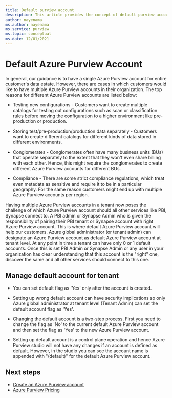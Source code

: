 ```yaml
---
title: Default purview account
description: This article provides the concept of default purview account for a tenant. 
author: nayenama
ms.author: nayenama
ms.service: purview
ms.topic: conceptual
ms.date: 12/01/2021
---
```


# Default Azure Purview Account 

In general, our guidance is to have a single Azure Purview account for entire customer's data estate. However, there are cases in which customers would like to have multiple Azure Purview accounts in their organization. The top reasons for different Azure Purview accounts are listed below:

* Testing new configurations - Customers want to create multiple catalogs for testing out configurations such as scan or classification rules before moving the configuration to a higher environment like pre-production or production.

* Storing test/pre-production/production data separately - Customers want to create different catalogs for different kinds of data stored in different environments. 

* Conglomerates - Conglomerates often have many business units (BUs) that operate separately to the extent that they won't even share billing with each other. Hence, this might require the conglomerates to create different Azure Purview accounts for different BUs.

* Compliance - There are some strict compliance regulations, which treat even metadata as sensitive and require it to be in a particular geography. For the same reason customers might end up with multiple Azure Purview accounts per region.

Having multiple Azure Purview accounts in a tenant now poses the challenge of which Azure Purview account should all other services like PBI, Synapse connect to. A PBI admin or Synapse Admin who is given the responsibility of pairing their PBI tenant or Synapse account with right Azure Purview account. This is where default Azure Purview account will help our customers. Azure global administrator (or tenant admin) can designate an Azure Purview account as default Azure Purview account at tenant level. At any point in time a tenant can have only 0 or 1 default accounts. Once this is set PBI Admin or Synapse Admin or any user in your organization has clear understanding that this account is the "right" one, discover the same and all other services should connect to this one.

## Manage default account for tenant

* You can set default flag as 'Yes' only after the account is created. 

* Setting up wrong default account can have security implications so only Azure global administrator at tenant level (Tenant Admin) can set the default account flag as 'Yes'. 

* Changing the default account is a two-step process. First you need to change the flag as 'No' to the current default Azure Purview account and then set the flag as 'Yes' to the new Azure Purview account.

* Setting up default account is a control plane operation and hence Azure Purview studio will not have any changes if an account is defined as default. However, in the studio you can see the account name is appended with "(default)" for the default Azure Purview account.

## Next steps

- [Create an Azure Purview account](create-catalog-portal.md)
- [Azure Purview Pricing](https://azure.microsoft.com/pricing/details/azure-purview/)

